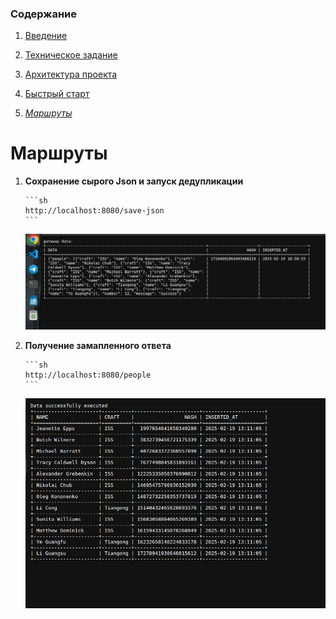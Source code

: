### Содержание
1. [Введение](../README.md)

2. [Техническое задание](2_specification.md)

3. [Архитектура проекта](3_architecture.md)

4. [Быстрый старт](4_quick_start.md)

5. *[Маршруты](5_routes.md)*



Маршруты
=============
1.  **Сохранение сырого Json и запуск дедупликации**

        ```sh
        http://localhost:8080/save-json
        ```

    ![Результат запроса вставки](../images/create.png)

2.  **Получение замапленного ответа**

        ```sh
        http://localhost:8080/people
        ```

    ![Результат запроса чтения](../images/read.png)
